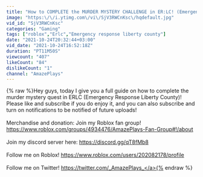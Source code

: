 ```yaml
---
title: "How to COMPLETE the MURDER MYSTERY CHALLENGE in ER:LC! (Emergency Response Liberty County)"
image: "https:\/\/i.ytimg.com\/vi\/SjV3RWCnKsc\/hqdefault.jpg"
vid_id: "SjV3RWCnKsc"
categories: "Gaming"
tags: ["roblox","Erlc","Emergency response liberty county"]
date: "2021-10-24T20:32:44+03:00"
vid_date: "2021-10-24T16:52:18Z"
duration: "PT11M50S"
viewcount: "407"
likeCount: "84"
dislikeCount: "1"
channel: "AmazePlays"
---
```

{% raw %}Hey guys, today I give you a full guide on how to complete the murder mystery quest in ERLC (Emergency Response Liberty County)! Please like and subscribe if you do enjoy it, and you can also subscribe and turn on notifications to be notified of future uploads!<br /><br />Merchandise and donation: Join my Roblox fan group! <a rel="nofollow" target="blank" href="https://www.roblox.com/groups/4934476/AmazePlays-Fan-Group#!/about​">https://www.roblox.com/groups/4934476/AmazePlays-Fan-Group#!/about​</a><br /><br />Join my discord server here: <a rel="nofollow" target="blank" href="https://discord.gg/qT8fMb8">https://discord.gg/qT8fMb8</a><br /><br />Follow me on Roblox! <a rel="nofollow" target="blank" href="https://www.roblox.com/users/202082178/profile">https://www.roblox.com/users/202082178/profile</a><br /><br />Follow me on Twitter! <a rel="nofollow" target="blank" href="https://twitter.com/_AmazePlays_">https://twitter.com/_AmazePlays_</a>{% endraw %}
